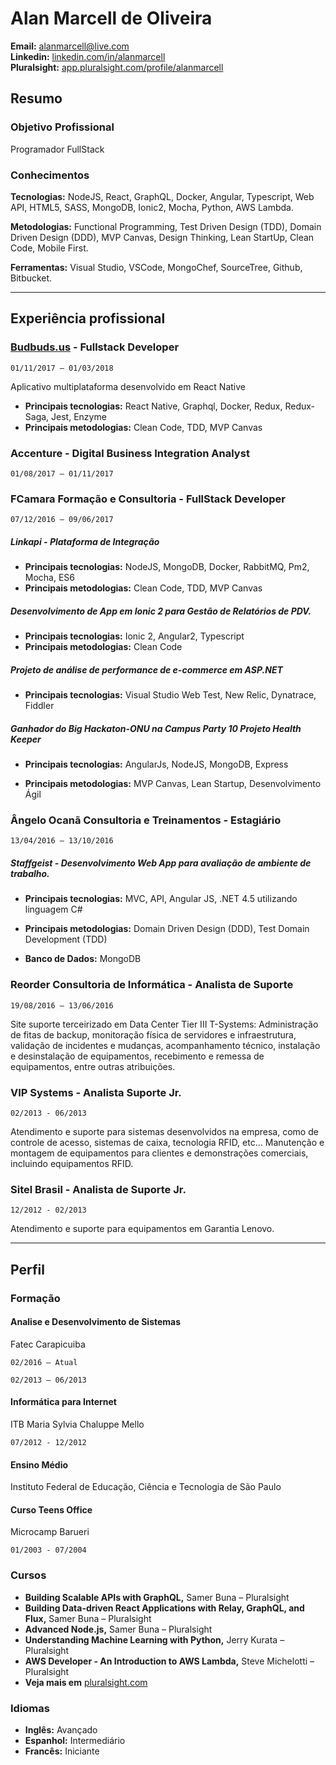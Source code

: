 # Alan Marcell de Oliveira

**Email:** [alanmarcell@live.com](mailto:alanmarcell@live.com)  
**Linkedin:** [linkedin.com/in/alanmarcell](https://linkedin.com/in/alanmarcell)  
**Pluralsight:** [app.pluralsight.com/profile/alanmarcell](app.pluralsight.com/profile/alanmarcell)

## Resumo

### Objetivo Profissional

Programador FullStack

### Conhecimentos

**Tecnologias:**
NodeJS, React, GraphQL, Docker, Angular, Typescript, Web API, HTML5, SASS, MongoDB, Ionic2, Mocha, Python, AWS Lambda.

**Metodologias:**
Functional Programming, Test Driven Design (TDD), Domain Driven Design (DDD), MVP Canvas, Design Thinking, Lean StartUp, Clean Code, Mobile First.

**Ferramentas:**
Visual Studio, VSCode, MongoChef, SourceTree, Github, Bitbucket.

---

## Experiência profissional

### **[Budbuds.us](http://budbuds.us/)** - Fullstack Developer

`01/11/2017 – 01/03/2018`

Aplicativo multiplataforma desenvolvido em React Native

* **Principais tecnologias:** React Native, Graphql, Docker, Redux, Redux-Saga, Jest, Enzyme
* **Principais metodologias:** Clean Code, TDD, MVP Canvas

### **Accenture** - Digital Business Integration Analyst

`01/08/2017 – 01/11/2017`

### **FCamara Formação e Consultoria** - FullStack Developer

`07/12/2016 – 09/06/2017`

##### Linkapi - Plataforma de Integração

* **Principais tecnologias:** NodeJS, MongoDB, Docker, RabbitMQ, Pm2, Mocha, ES6
* **Principais metodologias:** Clean Code, TDD, MVP Canvas

##### Desenvolvimento de App em Ionic 2 para Gestão de Relatórios de PDV.

* **Principais tecnologias:** Ionic 2, Angular2, Typescript
* **Principais metodologias:** Clean Code

##### Projeto de análise de performance de e-commerce em ASP.NET

* **Principais tecnologias:** Visual Studio Web Test, New Relic, Dynatrace, Fiddler

##### Ganhador do Big Hackaton-ONU na Campus Party 10 Projeto Health Keeper

* **Principais tecnologias:** AngularJs, NodeJS, MongoDB, Express

* **Principais metodologias:** MVP Canvas, Lean Startup, Desenvolvimento Ágil

### **Ângelo Ocanã Consultoria e Treinamentos** - Estagiário

`13/04/2016 – 13/10/2016`

##### Staffgeist - Desenvolvimento Web App para avaliação de ambiente de trabalho.

* **Principais tecnologias:** MVC, API, Angular JS, .NET 4.5 utilizando linguagem C#

* **Principais metodologias:** Domain Driven Design (DDD), Test Domain Development (TDD)

* **Banco de Dados:** MongoDB

### **Reorder Consultoria de Informática** - Analista de Suporte

`19/08/2016 – 13/06/2016`

Site suporte terceirizado em Data Center Tier III T-Systems: Administração de fitas de backup, monitoração física de servidores e infraestrutura, validação de incidentes e mudanças, acompanhamento técnico, instalação e desinstalação de equipamentos, recebimento e remessa de equipamentos, entre outras atribuições.

### **VIP Systems** - Analista Suporte Jr.

`02/2013 - 06/2013`

Atendimento e suporte para sistemas desenvolvidos na empresa, como de controle de acesso, sistemas de caixa, tecnologia RFID, etc... Manutenção e montagem de equipamentos para clientes e demonstrações comerciais, incluindo equipamentos RFID.

### **Sitel Brasil** - Analista de Suporte Jr.

`12/2012 - 02/2013`

Atendimento e suporte para equipamentos em Garantia Lenovo.

---

## Perfil

### Formação

#### **Analise e Desenvolvimento de Sistemas**

Fatec Carapicuiba

`02/2016 – Atual`

`02/2013 – 06/2013`

#### **Informática para Internet**

ITB Maria Sylvia Chaluppe Mello

`07/2012 - 12/2012`

#### **Ensino Médio**

Instituto Federal de Educação, Ciência e Tecnologia de São Paulo

#### **Curso Teens Office**

Microcamp Barueri

`01/2003 - 07/2004`

### Cursos

* **Building Scalable APIs with GraphQL,** Samer Buna – Pluralsight
* **Building Data-driven React Applications with Relay, GraphQL, and Flux,** Samer Buna – Pluralsight
* **Advanced Node.js,** Samer Buna – Pluralsight
* **Understanding Machine Learning with Python,** Jerry Kurata – Pluralsight
* **AWS Developer - An Introduction to AWS Lambda,** Steve Michelotti – Pluralsight
* **Veja mais em** [pluralsight.com](app.pluralsight.com/profile/alanmarcell)

### Idiomas

* **Inglês:** Avançado
* **Espanhol:** Intermediário
* **Francês:** Iniciante
